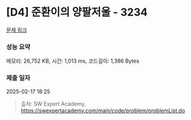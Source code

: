 # [D4] 준환이의 양팔저울 - 3234 

[문제 링크](https://swexpertacademy.com/main/code/problem/problemDetail.do?contestProbId=AWAe7XSKfUUDFAUw) 

### 성능 요약

메모리: 26,752 KB, 시간: 1,013 ms, 코드길이: 1,386 Bytes

### 제출 일자

2025-02-17 18:25



> 출처: SW Expert Academy, https://swexpertacademy.com/main/code/problem/problemList.do